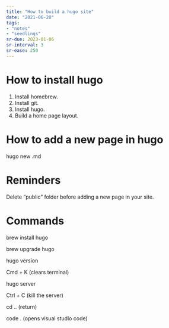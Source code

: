 ```yaml
---
title: "How to build a hugo site"
date: "2021-06-20"
tags:
- "notes"
- "seedlings"
sr-due: 2023-01-06
sr-interval: 3
sr-ease: 250
---
```


# How to install hugo

1. Install homebrew.
2. Install git.
3. Install hugo.
4. Build a home page layout.

# How to add a new page in hugo

hugo new <name of page>.md

# Reminders

Delete “public” folder before adding a new page in your site.

# Commands

brew install hugo

brew upgrade hugo

hugo version

Cmd + K (clears terminal)

hugo server

Ctrl + C (kill the server)

cd .. (return)

code . (opens visual studio code)

